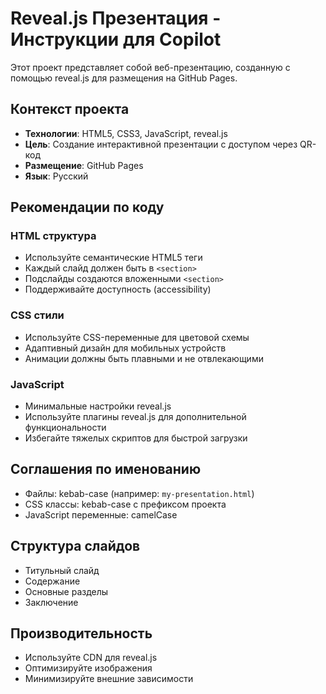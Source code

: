 <!-- Use this file to provide workspace-specific custom instructions to Copilot. For more details, visit https://code.visualstudio.com/docs/copilot/copilot-customization#_use-a-githubcopilotinstructionsmd-file -->

# Reveal.js Презентация - Инструкции для Copilot

Этот проект представляет собой веб-презентацию, созданную с помощью reveal.js для размещения на GitHub Pages.

## Контекст проекта
- **Технологии**: HTML5, CSS3, JavaScript, reveal.js
- **Цель**: Создание интерактивной презентации с доступом через QR-код
- **Размещение**: GitHub Pages
- **Язык**: Русский

## Рекомендации по коду

### HTML структура
- Используйте семантические HTML5 теги
- Каждый слайд должен быть в `<section>`
- Подслайды создаются вложенными `<section>`
- Поддерживайте доступность (accessibility)

### CSS стили
- Используйте CSS-переменные для цветовой схемы
- Адаптивный дизайн для мобильных устройств
- Анимации должны быть плавными и не отвлекающими

### JavaScript
- Минимальные настройки reveal.js
- Используйте плагины reveal.js для дополнительной функциональности
- Избегайте тяжелых скриптов для быстрой загрузки

## Соглашения по именованию
- Файлы: kebab-case (например: `my-presentation.html`)
- CSS классы: kebab-case с префиксом проекта
- JavaScript переменные: camelCase

## Структура слайдов
- Титульный слайд
- Содержание
- Основные разделы
- Заключение

## Производительность
- Используйте CDN для reveal.js
- Оптимизируйте изображения
- Минимизируйте внешние зависимости
